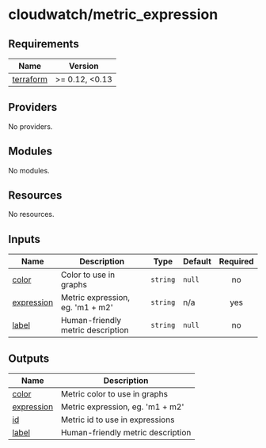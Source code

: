 # cloudwatch/metric_expression

<!-- BEGIN_TF_DOCS -->
## Requirements

| Name | Version |
|------|---------|
| <a name="requirement_terraform"></a> [terraform](#requirement\_terraform) | >= 0.12, <0.13 |

## Providers

No providers.

## Modules

No modules.

## Resources

No resources.

## Inputs

| Name | Description | Type | Default | Required |
|------|-------------|------|---------|:--------:|
| <a name="input_color"></a> [color](#input\_color) | Color to use in graphs | `string` | `null` | no |
| <a name="input_expression"></a> [expression](#input\_expression) | Metric expression, eg. 'm1 + m2' | `string` | n/a | yes |
| <a name="input_label"></a> [label](#input\_label) | Human-friendly metric description | `string` | `null` | no |

## Outputs

| Name | Description |
|------|-------------|
| <a name="output_color"></a> [color](#output\_color) | Metric color to use in graphs |
| <a name="output_expression"></a> [expression](#output\_expression) | Metric expression, eg. 'm1 + m2' |
| <a name="output_id"></a> [id](#output\_id) | Metric id to use in expressions |
| <a name="output_label"></a> [label](#output\_label) | Human-friendly metric description |
<!-- END_TF_DOCS -->
